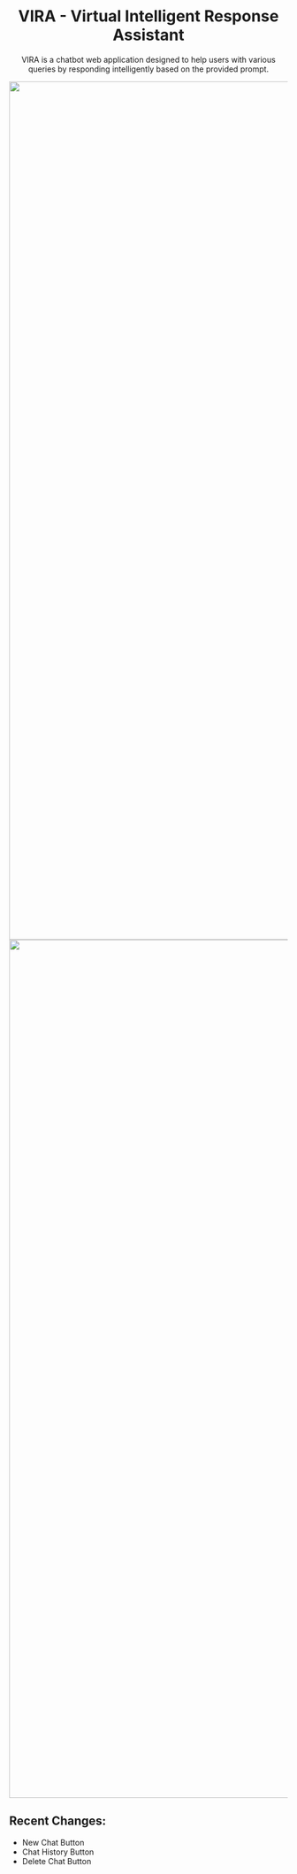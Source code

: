 <div align="center">

# VIRA - Virtual Intelligent Response Assistant
<p>VIRA is a chatbot web application designed to help users with various queries by responding intelligently based on the provided prompt.</p>
<img width="1552" alt="pic1" src="https://github.com/user-attachments/assets/b1d3f172-1e56-4646-a6d5-e25027429d22">
<img width="1552" alt="pic2" src="https://github.com/user-attachments/assets/ffcbb846-cfd1-4451-9001-1550bed9d144">
</div>

## Recent Changes:
- New Chat Button
- Chat History Button
- Delete Chat Button